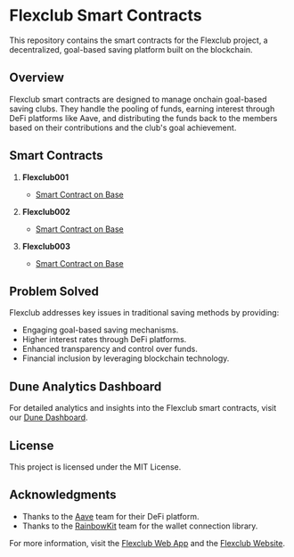 # Flexclub Smart Contracts

This repository contains the smart contracts for the Flexclub project, a decentralized, goal-based saving platform built on the blockchain.

## Overview

Flexclub smart contracts are designed to manage onchain goal-based saving clubs. They handle the pooling of funds, earning interest through DeFi platforms like Aave, and distributing the funds back to the members based on their contributions and the club's goal achievement.

## Smart Contracts

1. **Flexclub001**

   - [Smart Contract on Base](https://basescan.org/address/0x63be961f1a2985a4596a39db6dccfebee0feae88)

2. **Flexclub002**

   - [Smart Contract on Base](https://basescan.org/address/0xcE51BE974FBE7e642072cAdb87F3F63b80cD7c8E)

3. **Flexclub003**

   - [Smart Contract on Base](https://basescan.org/address/0x86b03BF27Bc858c77725Dd0EbeB36653C6e6d31f)

## Problem Solved

Flexclub addresses key issues in traditional saving methods by providing:

- Engaging goal-based saving mechanisms.
- Higher interest rates through DeFi platforms.
- Enhanced transparency and control over funds.
- Financial inclusion by leveraging blockchain technology.

## Dune Analytics Dashboard

For detailed analytics and insights into the Flexclub smart contracts, visit our [Dune Dashboard](https://dune.com/ashrafstakala/flexclub).

## License

This project is licensed under the MIT License.

## Acknowledgments

- Thanks to the [Aave](https://aave.com/) team for their DeFi platform.
- Thanks to the [RainbowKit](https://www.rainbowkit.com/) team for the wallet connection library.

For more information, visit the [Flexclub Web App](https://app.flexclub.xyz/) and the [Flexclub Website](https://flexclub.xyz/).
